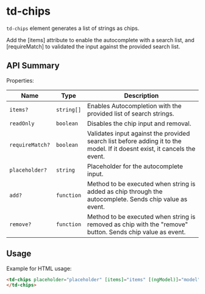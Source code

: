 # td-chips

`td-chips` element generates a list of strings as chips.

Add the [items] attribute to enable the autocomplete with a search list, and [requireMatch] to validated the input against the provided search list.

## API Summary

Properties:

| Name | Type | Description |
| --- | --- | --- |
| `items?` | `string[]` | Enables Autocompletion with the provided list of search strings.
| `readOnly` | `boolean` | Disables the chip input and removal.
| `requireMatch?` | `boolean` | Validates input against the provided search list before adding it to the model. If it doesnt exist, it cancels the event.
| `placeholder?` | `string` | Placeholder for the autocomplete input.
| `add?` | `function` | Method to be executed when string is added as chip through the autocomplete. Sends chip value as event.
| `remove?` | `function` | Method to be executed when string is removed as chip with the "remove" button. Sends chip value as event.

## Usage

Example for HTML usage:

 ```html
<td-chips placeholder="placeholder" [items]="items" [(ngModel)]="model" readOnly="readOnly" (add)="addEvent($event)" (remove)="removeEvent($event)" requireMatch>
</td-chips>  
 ```